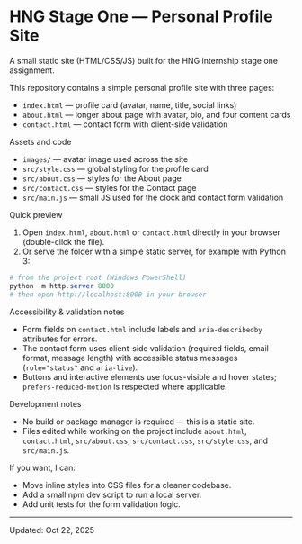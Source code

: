 # HNG Stage One — Personal Profile Site

A small static site (HTML/CSS/JS) built for the HNG internship stage one assignment.

This repository contains a simple personal profile site with three pages:
- `index.html` — profile card (avatar, name, title, social links)
- `about.html` — longer about page with avatar, bio, and four content cards
- `contact.html` — contact form with client-side validation

Assets and code
- `images/` — avatar image used across the site
- `src/style.css` — global styling for the profile card
- `src/about.css` — styles for the About page
- `src/contact.css` — styles for the Contact page
- `src/main.js` — small JS used for the clock and contact form validation

Quick preview
1. Open `index.html`, `about.html` or `contact.html` directly in your browser (double-click the file).
2. Or serve the folder with a simple static server, for example with Python 3:

```powershell
# from the project root (Windows PowerShell)
python -m http.server 8000
# then open http://localhost:8000 in your browser
```

Accessibility & validation notes
- Form fields on `contact.html` include labels and `aria-describedby` attributes for errors.
- The contact form uses client-side validation (required fields, email format, message length) with accessible status messages (`role="status"` and `aria-live`).
- Buttons and interactive elements use focus-visible and hover states; `prefers-reduced-motion` is respected where applicable.

Development notes
- No build or package manager is required — this is a static site.
- Files edited while working on the project include `about.html`, `contact.html`, `src/about.css`, `src/contact.css`, `src/style.css`, and `src/main.js`.

If you want, I can:
- Move inline styles into CSS files for a cleaner codebase.
- Add a small npm dev script to run a local server.
- Add unit tests for the form validation logic.

---
Updated: Oct 22, 2025